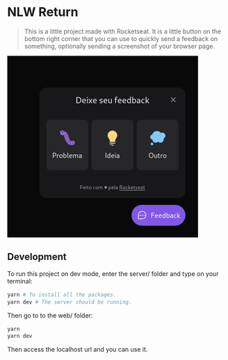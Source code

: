 # NLW Return

> This is a little project made with Rocketseat. It is a little button on the bottom right corner that you can use to quickly send a feedback on something, optionally sending a screenshot of your browser page.

<img src="screenshots/main.png" />

## Development

To run this project on dev mode, enter the server/ folder and type on your terminal:

``` sh
yarn # To install all the packages.
yarn dev # The server should be running.
```

Then go to to the web/ folder:

``` sh
yarn
yarn dev
```

Then access the localhost url and you can use it.


